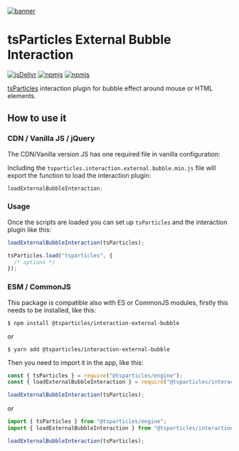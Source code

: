 [![banner](https://particles.js.org/images/banner2.png)](https://particles.js.org)

# tsParticles External Bubble Interaction

[![jsDelivr](https://data.jsdelivr.com/v1/package/npm/@tsparticles/interaction-external-bubble/badge)](https://www.jsdelivr.com/package/npm/@tsparticles/interaction-external-bubble)
[![npmjs](https://badge.fury.io/js/@tsparticles/interaction-external-bubble.svg)](https://www.npmjs.com/package/@tsparticles/interaction-external-bubble)
[![npmjs](https://img.shields.io/npm/dt/@tsparticles/interaction-external-bubble)](https://www.npmjs.com/package/@tsparticles/interaction-external-bubble)

[tsParticles](https://github.com/matteobruni/tsparticles) interaction plugin for bubble effect around mouse or HTML
elements.

## How to use it

### CDN / Vanilla JS / jQuery

The CDN/Vanilla version JS has one required file in vanilla configuration:

Including the `tsparticles.interaction.external.bubble.min.js` file will export the function to load the interaction
plugin:

```javascript
loadExternalBubbleInteraction;
```

### Usage

Once the scripts are loaded you can set up `tsParticles` and the interaction plugin like this:

```javascript
loadExternalBubbleInteraction(tsParticles);

tsParticles.load("tsparticles", {
  /* options */
});
```

### ESM / CommonJS

This package is compatible also with ES or CommonJS modules, firstly this needs to be installed, like this:

```shell
$ npm install @tsparticles/interaction-external-bubble
```

or

```shell
$ yarn add @tsparticles/interaction-external-bubble
```

Then you need to import it in the app, like this:

```javascript
const { tsParticles } = require("@tsparticles/engine");
const { loadExternalBubbleInteraction } = require("@tsparticles/interaction-external-bubble");

loadExternalBubbleInteraction(tsParticles);
```

or

```javascript
import { tsParticles } from "@tsparticles/engine";
import { loadExternalBubbleInteraction } from "@tsparticles/interaction-external-bubble";

loadExternalBubbleInteraction(tsParticles);
```
